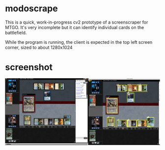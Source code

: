 # modoscrape

This is a quick, work-in-progress cv2 prototype of a screenscraper for MTGO. It's very incomplete but it can identify individual cards on the battlefield.

While the program is running, the client is expected in the top left screen corner, sized to about 1280x1024

# screenshot
![live capture](https://raw.githubusercontent.com/rc9000/modoscrape/master/img/demo.png)